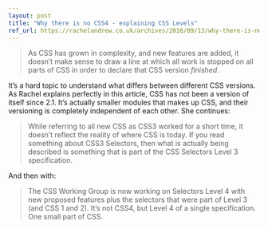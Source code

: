 ```yaml
---
layout: post
title: "Why there is no CSS4 - explaining CSS Levels"
ref_url: https://rachelandrew.co.uk/archives/2016/09/13/why-there-is-no-css4-explaining-css-levels/
---
```


> As CSS has grown in complexity, and new features are added, it doesn’t make sense to draw a line at which all work is stopped on all parts of CSS in order to declare that CSS version _finished_.

It’s a hard topic to understand what differs between different CSS versions. As Rachel explains perfectly in this article, CSS has not been a version of itself since 2.1. It’s actually smaller modules that makes up CSS, and their versioning is completely independent of each other. She continues:

> While referring to all new CSS as CSS3 worked for a short time, it doesn’t reflect the reality of where CSS is today. If you read something about CSS3 Selectors, then what is actually being described is something that is part of the CSS Selectors Level 3 specification.

And then with:

> The CSS Working Group is now working on Selectors Level 4 with new proposed features plus the selectors that were part of Level 3 (and CSS 1 and 2). It’s not CSS4, but Level 4 of a single specification. One small part of CSS.
